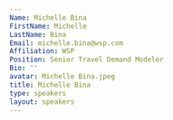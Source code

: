 ```yaml
---
Name: Michelle Bina
FirstName: Michelle
LastName: Bina
Email: michelle.bina@wsp.com
Affiliation: WSP
Position: Senior Travel Demand Modeler
Bio: ''
avatar: Michelle Bina.jpeg
title: Michelle Bina
type: speakers
layout: speakers
---
```

